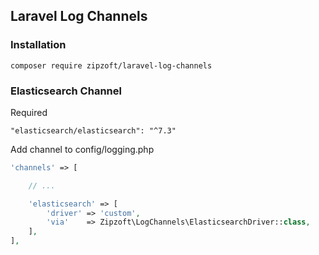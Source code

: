 ## Laravel Log Channels

### Installation
```
composer require zipzoft/laravel-log-channels
```


### Elasticsearch Channel
Required
```
"elasticsearch/elasticsearch": "^7.3"
```
Add channel to config/logging.php
```php
'channels' => [

    // ...

    'elasticsearch' => [
        'driver' => 'custom',
        'via'    => Zipzoft\LogChannels\ElasticsearchDriver::class,
    ],
],
```